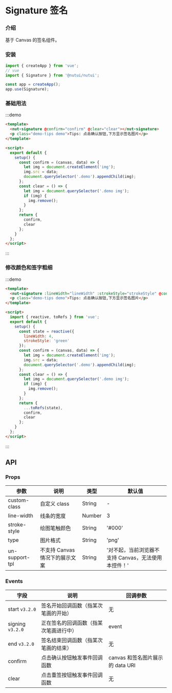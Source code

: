 # Signature 签名

### 介绍

基于 Canvas 的签名组件。

### 安装

```javascript
import { createApp } from 'vue';
// vue
import { Signature } from '@nutui/nutui';

const app = createApp();
app.use(Signature);
```

### 基础用法

:::demo

```html
<template>
  <nut-signature @confirm="confirm" @clear="clear"></nut-signature>
  <p class="demo-tips demo">Tips: 点击确认按钮,下方显示签名图片</p>
</template>

<script>
  export default {
    setup() {
      const confirm = (canvas, data) => {
        let img = document.createElement('img');
        img.src = data;
        document.querySelector('.demo').appendChild(img);
      };
      const clear = () => {
        let img = document.querySelector('.demo img');
        if (img) {
          img.remove();
        }
      };
      return {
        confirm,
        clear
      };
    }
  };
</script>
```

:::

### 修改颜色和签字粗细

:::demo

```html
<template>
  <nut-signature :lineWidth="lineWidth" :strokeStyle="strokeStyle" @confirm="confirm" @clear="clear"></nut-signature>
  <p class="demo-tips demo">Tips: 点击确认按钮,下方显示签名图片</p>
</template>

<script>
  import { reactive, toRefs } from 'vue';
  export default {
    setup() {
      const state = reactive({
        lineWidth: 4,
        strokeStyle: 'green'
      });
      const confirm = (canvas, data) => {
        let img = document.createElement('img');
        img.src = data;
        document.querySelector('.demo').appendChild(img);
      };
      const clear = () => {
        let img = document.querySelector('.demo img');
        if (img) {
          img.remove();
        }
      };
      return {
        ...toRefs(state),
        confirm,
        clear
      };
    }
  };
</script>
```

:::

## API

### Props

| 参数           | 说明                           | 类型   | 默认值                                              |
| -------------- | ------------------------------ | ------ | --------------------------------------------------- |
| custom-class   | 自定义 class                   | String | -                                                   |
| line-width     | 线条的宽度                     | Number | 3                                                   |
| stroke-style   | 绘图笔触颜色                   | String | '#000'                                              |
| type           | 图片格式                       | String | 'png'                                               |
| un-support-tpl | 不支持 Canvas 情况下的展示文案 | String | '对不起，当前浏览器不支持 Canvas，无法使用本控件！' |

### Events

| 字段             | 说明                                   | 回调参数                         |
| ---------------- | -------------------------------------- | -------------------------------- |
| start `v3.2.0`   | 签名开始回调函数（指某次笔画的开始）   | 无                               |
| signing `v3.2.0` | 正在签名的回调函数（指某次笔画进行中） | event                            |
| end `v3.2.0`     | 签名结束回调函数（指某次笔画的结束）   | 无                               |
| confirm          | 点击确认按钮触发事件回调函数           | canvas 和签名图片展示的 data URI |
| clear            | 点击重签按钮触发事件回调函数           | 无                               |
